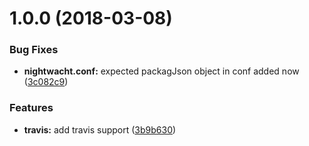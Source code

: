 <a name="1.0.0"></a>
# 1.0.0 (2018-03-08)


### Bug Fixes

* **nightwacht.conf:** expected packagJson object in conf added now ([3c082c9](https://github.com/sidohaakma/molgenis-app-lifecycle/commit/3c082c9))


### Features

* **travis:** add travis support ([3b9b630](https://github.com/sidohaakma/molgenis-app-lifecycle/commit/3b9b630))



